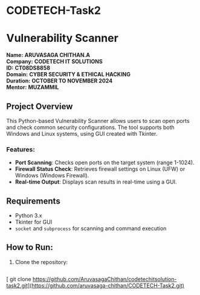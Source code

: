 # CODETECH-Task2
# Vulnerability Scanner

**Name:** **ARUVASAGA CHITHAN.A**  
**Company:** **CODETECH IT SOLUTIONS**  
**ID:** **CT08DS8858**  
**Domain:** **CYBER SECURITY & ETHICAL HACKING**  
**Duration:** **OCTOBER TO NOVEMBER 2024**  
**Mentor:** **MUZAMMIL**  

## Project Overview
This Python-based Vulnerability Scanner allows users to scan open ports and check common security configurations. The tool supports both Windows and Linux systems, using GUI created with Tkinter.

### Features:
- **Port Scanning**: Checks open ports on the target system (range 1-1024).
- **Firewall Status Check**: Retrieves firewall settings on Linux (UFW) or Windows (Windows Firewall).
- **Real-time Output**: Displays scan results in real-time using a GUI.

## Requirements
- Python 3.x
- Tkinter for GUI
- `socket` and `subprocess` for scanning and command execution

## How to Run:
1. Clone the repository:  
   ```bash
  [ git clone https://github.com/AruvasagaChithan/codetechitsolution-task2.git](https://github.com/aruvasaga-chithan/CODETECH-Task2.git)
